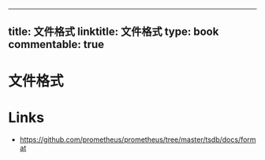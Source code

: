 
---
title: 文件格式
linktitle: 文件格式
type: book
commentable: true
---

# 文件格式

# Links

- https://github.com/prometheus/prometheus/tree/master/tsdb/docs/format

    